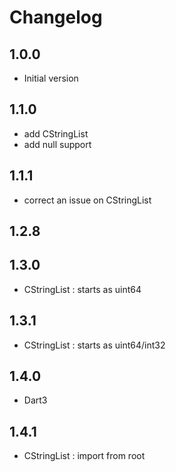 # Changelog

## 1.0.0

- Initial version
 
## 1.1.0
- add CStringList 
- add null support 

## 1.1.1
- correct an issue on CStringList 

## 1.2.8

## 1.3.0
- CStringList : starts as uint64  

## 1.3.1
- CStringList : starts as uint64/int32

## 1.4.0
- Dart3

## 1.4.1
- CStringList : import from root